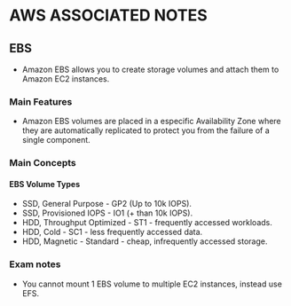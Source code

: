 # AWS ASSOCIATED NOTES

## EBS

- Amazon EBS allows you to create storage volumes and attach them to Amazon EC2 instances. 

### Main Features

- Amazon EBS volumes are placed in a especific Availability Zone where they are automatically replicated to protect you from the failure of a single component.


### Main Concepts

#### EBS Volume Types

- SSD, General Purpose - GP2 (Up to 10k IOPS).
- SSD, Provisioned IOPS - IO1 (+ than 10k IOPS).
- HDD, Throughput Optimized - ST1 - frequently accessed workloads.
- HDD, Cold - SC1 - less frequently accessed data.
- HDD, Magnetic - Standard - cheap, infrequently accessed storage.

### Exam notes

- You cannot mount 1 EBS volume to multiple EC2 instances, instead use EFS.
